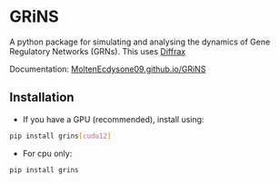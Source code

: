 # GRiNS

A python package for simulating and analysing the dynamics of Gene Regulatory Networks (GRNs). This uses [Diffrax](https://github.com/patrick-kidger/diffrax)

Documentation: [MoltenEcdysone09.github.io/GRiNS](https://MoltenEcdysone09.github.io/GRiNS)

## Installation
- If you have a GPU (recommended), install using:
```bash
pip install grins[cuda12]
```
- For cpu only:
```bash
pip install grins
```

